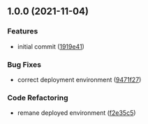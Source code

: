 ## 1.0.0 (2021-11-04)


### Features

* initial commit ([1919e41](https://github.com/0-vortex/open-sauced-docs-test/commit/1919e41e99f38b564b51fa88ed5d6b61558b9e22))


### Bug Fixes

* correct deployment environment ([9471f27](https://github.com/0-vortex/open-sauced-docs-test/commit/9471f273a977ff5968a7153490c9706f7d5d110d))


### Code Refactoring

* remane deployed environment ([f2e35c5](https://github.com/0-vortex/open-sauced-docs-test/commit/f2e35c5799cb2c96a06265edea9b1a1a4cf2f76e))

